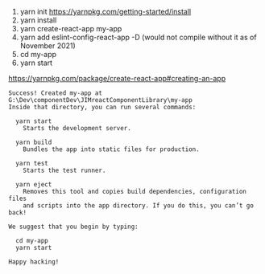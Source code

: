 1. yarn init https://yarnpkg.com/getting-started/install
2. yarn install
3. yarn create-react-app my-app
4. yarn add eslint-config-react-app -D (would not compile without it as of November 2021)
5. cd my-app
6. yarn start

https://yarnpkg.com/package/create-react-app#creating-an-app

```
Success! Created my-app at G:\Dev\componentDev\JIMreactComponentLibrary\my-app
Inside that directory, you can run several commands:

  yarn start
    Starts the development server.

  yarn build
    Bundles the app into static files for production.

  yarn test
    Starts the test runner.

  yarn eject
    Removes this tool and copies build dependencies, configuration files
    and scripts into the app directory. If you do this, you can’t go back!

We suggest that you begin by typing:

  cd my-app
  yarn start

Happy hacking!
```

